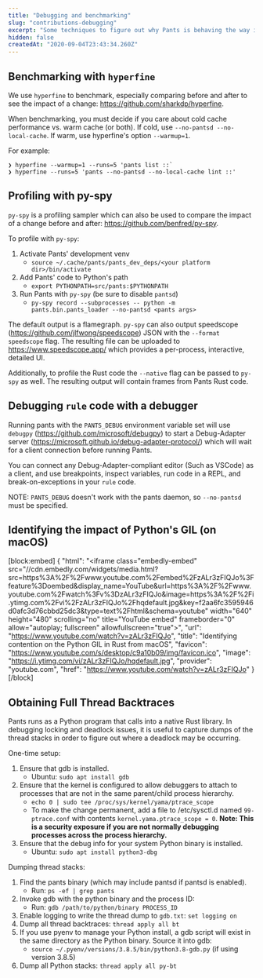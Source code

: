 ```yaml
---
title: "Debugging and benchmarking"
slug: "contributions-debugging"
excerpt: "Some techniques to figure out why Pants is behaving the way it is."
hidden: false
createdAt: "2020-09-04T23:43:34.260Z"
---
```

Benchmarking with `hyperfine`
-----------------------------

We use `hyperfine` to benchmark, especially comparing before and after to see the impact of a change: <https://github.com/sharkdp/hyperfine>.

When benchmarking, you must decide if you care about cold cache performance vs. warm cache (or both). If cold, use `--no-pantsd --no-local-cache`. If warm, use hyperfine's option `--warmup=1`.

For example:

```
❯ hyperfine --warmup=1 --runs=5 'pants list ::`
❯ hyperfine --runs=5 'pants --no-pantsd --no-local-cache lint ::'
```

Profiling with py-spy
---------------------

`py-spy` is a profiling sampler which can also be used to compare the impact of a change before and after: <https://github.com/benfred/py-spy>.

To profile with `py-spy`:

1. Activate Pants' development venv
   - `source ~/.cache/pants/pants_dev_deps/<your platform dir>/bin/activate`
2. Add Pants' code to Python's path
   - `export PYTHONPATH=src/pants:$PYTHONPATH`
3. Run Pants with `py-spy` (be sure to disable `pantsd`)
   - `py-spy record --subprocesses -- python -m pants.bin.pants_loader --no-pantsd <pants args>`

The default output is a flamegraph. `py-spy` can also output speedscope (<https://github.com/jlfwong/speedscope>) JSON with the `--format speedscope` flag. The resulting file can be uploaded to <https://www.speedscope.app/> which provides a per-process, interactive, detailed UI.

Additionally, to profile the Rust code the `--native` flag can be passed to `py-spy` as well. The resulting output will contain frames from Pants Rust code.

Debugging `rule` code with a debugger
-------------------------------------

Running pants with the `PANTS_DEBUG` environment variable set will use `debugpy` (<https://github.com/microsoft/debugpy>)
to start a Debug-Adapter server (<https://microsoft.github.io/debug-adapter-protocol/>) which will
wait for a client connection before running Pants.

You can connect any Debug-Adapter-compliant editor (Such as VSCode) as a client, and use breakpoints,
inspect variables, run code in a REPL, and break-on-exceptions in your `rule` code.

NOTE: `PANTS_DEBUG` doesn't work with the pants daemon, so `--no-pantsd` must be specified.

Identifying the impact of Python's GIL (on macOS)
-------------------------------------------------


[block:embed]
{
  "html": "<iframe class=\"embedly-embed\" src=\"//cdn.embedly.com/widgets/media.html?src=https%3A%2F%2Fwww.youtube.com%2Fembed%2FzALr3zFIQJo%3Ffeature%3Doembed&display_name=YouTube&url=https%3A%2F%2Fwww.youtube.com%2Fwatch%3Fv%3DzALr3zFIQJo&image=https%3A%2F%2Fi.ytimg.com%2Fvi%2FzALr3zFIQJo%2Fhqdefault.jpg&key=f2aa6fc3595946d0afc3d76cbbd25dc3&type=text%2Fhtml&schema=youtube\" width=\"640\" height=\"480\" scrolling=\"no\" title=\"YouTube embed\" frameborder=\"0\" allow=\"autoplay; fullscreen\" allowfullscreen=\"true\"></iframe>",
  "url": "https://www.youtube.com/watch?v=zALr3zFIQJo",
  "title": "Identifying contention on the Python GIL in Rust from macOS",
  "favicon": "https://www.youtube.com/s/desktop/c9a10b09/img/favicon.ico",
  "image": "https://i.ytimg.com/vi/zALr3zFIQJo/hqdefault.jpg",
  "provider": "youtube.com",
  "href": "https://www.youtube.com/watch?v=zALr3zFIQJo"
}
[/block]


Obtaining Full Thread Backtraces
--------------------------------

Pants runs as a Python program that calls into a native Rust library. In debugging locking and deadlock issues, it is useful to capture dumps of the thread stacks in order to figure out where a deadlock may be occurring.

One-time setup:

1. Ensure that gdb is installed.
   - Ubuntu: `sudo apt install gdb`
2. Ensure that the kernel is configured to allow debuggers to attach to processes that are not in the same parent/child process hierarchy.
   - `echo 0 | sudo tee /proc/sys/kernel/yama/ptrace_scope`
   - To make the change permanent, add a file to /etc/sysctl.d named `99-ptrace.conf` with contents `kernel.yama.ptrace_scope = 0`. **Note: This is a security exposure if you are not normally debugging processes across the process hierarchy.**
3. Ensure that the debug info for your system Python binary is installed.
   - Ubuntu: `sudo apt install python3-dbg`

Dumping thread stacks:

1. Find the pants binary (which may include pantsd if pantsd is enabled).
   - Run: `ps -ef | grep pants`
2. Invoke gdb with the python binary and the process ID:
   - Run: `gdb /path/to/python/binary PROCESS_ID`
3. Enable logging to write the thread dump to `gdb.txt`: `set logging on`
4. Dump all thread backtraces: `thread apply all bt`
5. If you use pyenv to manage your Python install, a gdb script will exist in the same directory as the Python binary. Source it into gdb:
   - `source ~/.pyenv/versions/3.8.5/bin/python3.8-gdb.py` (if using version 3.8.5)
6. Dump all Python stacks: `thread apply all py-bt`
